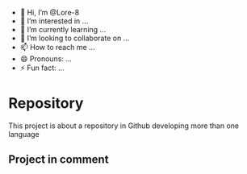 - 👋 Hi, I’m @Lore-8
- 👀 I’m interested in ...
- 🌱 I’m currently learning ...
- 💞️ I’m looking to collaborate on ...
- 📫 How to reach me ...
- 😄 Pronouns: ...
- ⚡ Fun fact: ...
<!-- Project in comment -->
<h1>Repository</h1>
<p>This project is about a repository in Github developing more than one language</p>
<h2>Project in comment</h2>

<!---
Lore-8/Lore-8 is a ✨ special ✨ repository because its `README.md` (this file) appears on your GitHub profile.
You can click the Preview link to take a look at your changes.
--->

